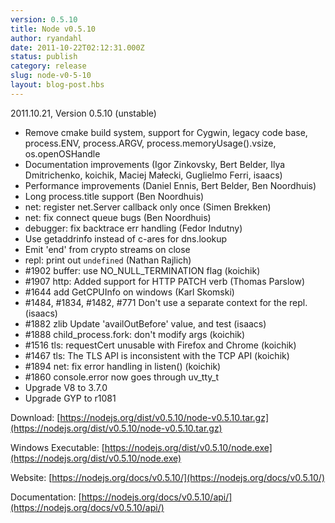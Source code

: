 ```yaml
---
version: 0.5.10
title: Node v0.5.10
author: ryandahl
date: 2011-10-22T02:12:31.000Z
status: publish
category: release
slug: node-v0-5-10
layout: blog-post.hbs
---
```


2011.10.21, Version 0.5.10 (unstable)

* Remove cmake build system, support for Cygwin, legacy code base, process.ENV, process.ARGV, process.memoryUsage().vsize, os.openOSHandle
* Documentation improvements (Igor Zinkovsky, Bert Belder, Ilya Dmitrichenko, koichik, Maciej Małecki, Guglielmo Ferri, isaacs)
* Performance improvements (Daniel Ennis, Bert Belder, Ben Noordhuis)
* Long process.title support (Ben Noordhuis)
* net: register net.Server callback only once (Simen Brekken)
* net: fix connect queue bugs (Ben Noordhuis)
* debugger: fix backtrace err handling (Fedor Indutny)
* Use getaddrinfo instead of c-ares for dns.lookup
* Emit 'end' from crypto streams on close
* repl: print out `undefined` (Nathan Rajlich)
* #1902 buffer: use NO\_NULL\_TERMINATION flag (koichik)
* #1907 http: Added support for HTTP PATCH verb (Thomas Parslow)
* #1644 add GetCPUInfo on windows (Karl Skomski)
* #1484, #1834, #1482, #771 Don't use a separate context for the repl. (isaacs)
* #1882 zlib Update 'availOutBefore' value, and test (isaacs)
* #1888 child\_process.fork: don't modify args (koichik)
* #1516 tls: requestCert unusable with Firefox and Chrome (koichik)
* #1467 tls: The TLS API is inconsistent with the TCP API (koichik)
* #1894 net: fix error handling in listen() (koichik)
* #1860 console.error now goes through uv\_tty\_t
* Upgrade V8 to 3.7.0
* Upgrade GYP to r1081

Download: [https://nodejs.org/dist/v0.5.10/node-v0.5.10.tar.gz](https://nodejs.org/dist/v0.5.10/node-v0.5.10.tar.gz)

Windows Executable: [https://nodejs.org/dist/v0.5.10/node.exe](https://nodejs.org/dist/v0.5.10/node.exe)

Website: [https://nodejs.org/docs/v0.5.10/](https://nodejs.org/docs/v0.5.10/)

Documentation: [https://nodejs.org/docs/v0.5.10/api/](https://nodejs.org/docs/v0.5.10/api/)
